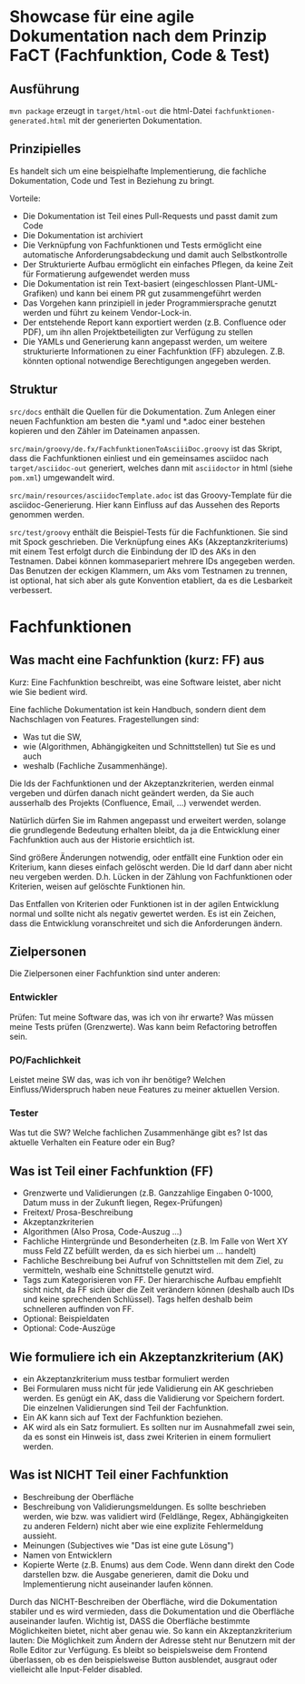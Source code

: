 # Showcase für eine agile Dokumentation nach dem Prinzip FaCT (Fachfunktion, Code & Test)

## Ausführung

`mvn package` erzeugt in `target/html-out` die html-Datei `fachfunktionen-generated.html` mit der generierten Dokumentation.

## Prinzipielles

Es handelt sich um eine beispielhafte Implementierung, die fachliche Dokumentation, Code und Test in Beziehung zu 
bringt.

Vorteile: 
* Die Dokumentation ist Teil eines Pull-Requests und passt damit zum Code
* Die Dokumentation ist archiviert
* Die Verknüpfung von Fachfunktionen und Tests ermöglicht eine automatische Anforderungsabdeckung und damit auch 
  Selbstkontrolle
* Der Strukturierte Aufbau ermöglicht ein einfaches Pflegen, da keine Zeit für Formatierung aufgewendet werden muss
* Die Dokumentation ist rein Text-basiert (eingeschlossen Plant-UML-Grafiken) und kann bei einem PR gut 
  zusammengeführt werden
* Das Vorgehen kann prinzipiell in jeder Programmiersprache genutzt werden und führt zu keinem Vendor-Lock-in. 
* Der entstehende Report kann exportiert werden (z.B. Confluence oder PDF), um ihn allen Projektbeteiligten zur 
  Verfügung zu stellen
* Die YAMLs und Generierung kann angepasst werden, um weitere strukturierte Informationen zu einer Fachfunktion (FF) 
  abzulegen. Z.B. könnten optional notwendige Berechtigungen angegeben werden.

## Struktur

`src/docs` enthält die Quellen für die Dokumentation. Zum Anlegen einer neuen Fachfunktion am besten die *.yaml und 
*.adoc einer bestehen kopieren und den Zähler im Dateinamen anpassen. 

`src/main/groovy/de.fx/FachfunktionenToAsciiiDoc.groovy` ist das Skript, dass die Fachfunktionen einliest und ein gemeinsames asciidoc nach `target/asciidoc-out` generiert, welches dann mit `asciidoctor` in html (siehe `pom.xml`) umgewandelt wird.

`src/main/resources/asciidocTemplate.adoc` ist das Groovy-Template für die asciidoc-Generierung. Hier kann Einfluss auf das Aussehen des Reports genommen werden.

`src/test/groovy` enthält die Beispiel-Tests für die Fachfunktionen. Sie sind mit Spock geschrieben. Die Verknüpfung 
eines AKs (Akzeptanzkriteriums) mit einem Test erfolgt durch die Einbindung der ID des AKs in den Testnamen. Dabei 
können kommasepariert mehrere IDs angegeben werden. Das Benutzen der eckigen Klammern, um Aks vom Testnamen zu trennen, 
ist optional, hat sich aber als gute Konvention etabliert, da es die Lesbarkeit verbessert.

# Fachfunktionen

## Was macht eine Fachfunktion (kurz: FF) aus

Kurz: Eine Fachfunktion beschreibt, was eine Software leistet, aber nicht wie Sie bedient wird.

Eine fachliche Dokumentation ist kein Handbuch, sondern dient dem Nachschlagen von Features. Fragestellungen sind: 
* Was tut die SW, 
* wie (Algorithmen, Abhängigkeiten und Schnittstellen) tut Sie es und auch 
* weshalb (Fachliche Zusammenhänge).

Die Ids der Fachfunktionen und der Akzeptanzkriterien, werden einmal vergeben und dürfen danach nicht geändert werden, da Sie auch ausserhalb des Projekts (Confluence, Email, ...) verwendet werden.

Natürlich dürfen Sie im Rahmen angepasst und erweitert werden, solange die grundlegende Bedeutung erhalten bleibt, da ja die Entwicklung einer Fachfunktion auch aus der Historie ersichtlich ist.

Sind größere Änderungen notwendig, oder entfällt eine Funktion oder ein Kriterium, kann dieses einfach gelöscht werden. Die Id darf dann aber nicht neu vergeben werden. D.h. Lücken in der Zählung von Fachfunktionen oder Kriterien, weisen auf gelöschte Funktionen hin.

Das Entfallen von Kriterien oder Funktionen ist in der agilen Entwicklung normal und sollte nicht als negativ gewertet werden. Es ist ein Zeichen, dass die Entwicklung voranschreitet und sich die Anforderungen ändern.


## Zielpersonen

Die Zielpersonen einer Fachfunktion sind unter anderen:

### Entwickler	
Prüfen: Tut meine Software das, was ich von ihr erwarte? Was müssen meine Tests prüfen (Grenzwerte). Was kann beim Refactoring betroffen sein.
### PO/Fachlichkeit	
Leistet meine SW das, was ich von ihr benötige? Welchen Einfluss/Widerspruch haben neue Features zu meiner aktuellen Version.
### Tester	
Was tut die SW? Welche fachlichen Zusammenhänge gibt es? Ist das aktuelle Verhalten ein Feature oder ein Bug?

## Was ist Teil einer Fachfunktion (FF)

* Grenzwerte und Validierungen (z.B. Ganzzahlige Eingaben 0-1000, Datum muss in der Zukunft liegen, Regex-Prüfungen)
* Freitext/ Prosa-Beschreibung
* Akzeptanzkriterien
* Algorithmen (Also Prosa, Code-Auszug ...)
* Fachliche Hintergründe und Besonderheiten (z.B. Im Falle von Wert XY muss Feld ZZ befüllt werden, da es sich 
  hierbei um ... handelt)
* Fachliche Beschreibung bei Aufruf von Schnittstellen mit dem Ziel, zu vermitteln, weshalb eine Schnittstelle 
  genutzt wird.
* Tags zum Kategorisieren von FF. Der hierarchische Aufbau empfiehlt sicht nicht, da FF sich über die Zeit verändern 
  können (deshalb auch IDs und keine sprechenden Schlüssel). Tags helfen deshalb beim schnelleren auffinden von FF. 
* Optional: Beispieldaten
* Optional: Code-Auszüge

## Wie formuliere ich ein Akzeptanzkriterium (AK)

* ein Akzeptanzkriterium muss testbar formuliert werden
* Bei Formularen muss nicht für jede Validierung ein AK geschrieben werden. Es genügt ein AK, dass die Validierung 
  vor Speichern fordert. Die einzelnen Validierungen sind Teil der Fachfunktion.
* Ein AK kann sich auf Text der Fachfunktion beziehen.
* AK wird als ein Satz formuliert. Es sollten nur im Ausnahmefall zwei sein, da es sonst ein Hinweis ist, dass zwei 
  Kriterien in einem formuliert werden.

## Was ist NICHT Teil einer Fachfunktion

* Beschreibung der Oberfläche
* Beschreibung von Validierungsmeldungen. Es sollte beschrieben werden, wie bzw. was validiert wird (Feldlänge, Regex,
  Abhängigkeiten zu anderen Feldern) nicht aber wie eine explizite Fehlermeldung aussieht.
* Meinungen (Subjectives wie "Das ist eine gute Lösung")
* Namen von Entwicklern
* Kopierte Werte (z.B. Enums) aus dem Code. Wenn dann direkt den Code darstellen bzw. die Ausgabe generieren, damit 
  die Doku und Implementierung nicht auseinander laufen können. 
 
 
Durch das NICHT-Beschreiben der Oberfläche, wird die Dokumentation stabiler und es wird vermieden, dass die 
  Dokumentation und die Oberfläche auseinander laufen. Wichtig ist, DASS die Oberfläche bestimmte Möglichkeiten bietet, nicht aber genau wie. So kann ein Akzeptanzkriterium lauten: Die Möglichkeit zum Ändern der Adresse steht nur Benutzern mit der Rolle Editor zur Verfügung. Es bleibt so beispielsweise dem Frontend überlassen, ob es den beispielsweise Button ausblendet, ausgraut oder vielleicht alle Input-Felder disabled.
